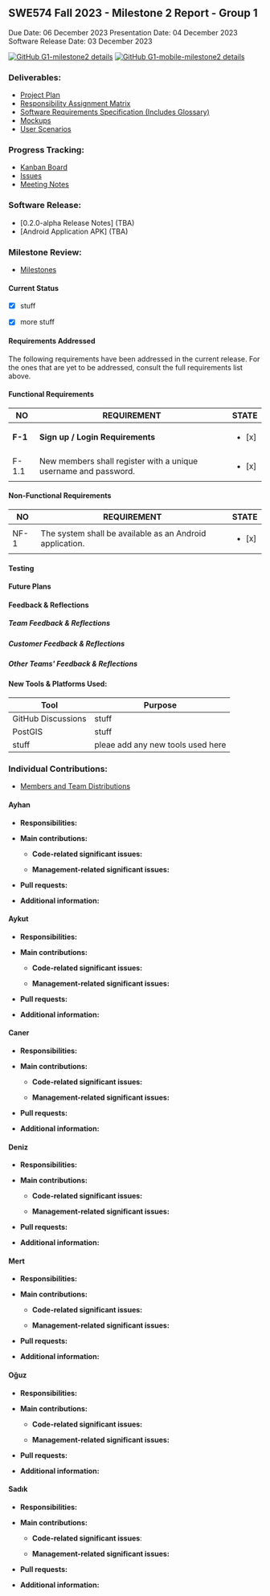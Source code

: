 ## SWE574 Fall 2023 - Milestone 2 Report - Group 1
Due Date: 06 December 2023
Presentation Date: 04 December 2023
Software Release Date: 03 December 2023

[![GitHub G1-milestone2 details](https://img.shields.io/github/milestones/progress/SWE574-Fall2023-Group1/SWE574-Fall2023-G1/2?label=G1-milestone2)](https://github.com/SWE574-Fall2023-Group1/SWE574-Fall2023-G1/milestone/2)
[![GitHub G1-mobile-milestone2 details](https://img.shields.io/github/milestones/progress/SWE574-Fall2023-Group1/SWE574-Fall2023-G1-mobile/2?label=G1-mobile-milestone2)](https://github.com/SWE574-Fall2023-Group1/SWE574-Fall2023-G1-mobile/milestone/2)

### Deliverables:

* [Project Plan](https://github.com/SWE574-Fall2023-Group1/SWE574-Fall2023-G1/wiki/Project-Plan)
* [Responsibility Assignment Matrix](https://github.com/SWE574-Fall2023-Group1/SWE574-Fall2023-G1/wiki/Responsibilities)
* [Software Requirements Specification (Includes Glossary)](https://github.com/SWE574-Fall2023-Group1/SWE574-Fall2023-G1/wiki/Requirements)
* [Mockups](https://github.com/SWE574-Fall2023-Group1/SWE574-Fall2023-G1/wiki/Mockups-and-Storyboards)
* [User Scenarios](https://github.com/SWE574-Fall2023-Group1/SWE574-Fall2023-G1/wiki/User-Scenarios)

### Progress Tracking:
* [Kanban Board](https://github.com/orgs/SWE574-Fall2023-Group1/projects/1)
* [Issues](https://github.com/SWE574-Fall2023-Group1/SWE574-Fall2023-G1/issues)
* [Meeting Notes](https://github.com/SWE574-Fall2023-Group1/SWE574-Fall2023-G1/wiki/Meeting-Notes)

### Software Release:
* [0.2.0-alpha Release Notes] (TBA)
* [Android Application APK] (TBA)

### Milestone Review:
* [Milestones](https://github.com/SWE574-Fall2023-Group1/SWE574-Fall2023-G1/wiki/Milestones)

#### Current Status

- [x] stuff
- [x] more stuff


#### Requirements Addressed
The following requirements have been addressed in the current release. For the ones that are yet to be addressed, consult the full requirements list above.

####  Functional Requirements

| NO | REQUIREMENT                                                                                                                                        | STATE             |
|------|----------------------------------------------------------------------------------------------------------------------------------------------------|-------------------|
| **F-1** | **Sign up / Login Requirements**| <ul><li>[x] </li> |
| F-1.1 | New members shall register with a unique username and password.    | <ul><li>[x] </li> |


#### Non-Functional Requirements
| NO   | REQUIREMENT                                                                                                                                        | STATE             |
|------|----------------------------------------------------------------------------------------------------------------------------------------------------|-------------------|
| NF-1  | The system shall be available as an Android application.                                                                       | <ul><li>[x] </li> |

#### Testing

#### Future Plans


#### Feedback & Reflections

##### Team Feedback & Reflections


##### Customer Feedback & Reflections


##### Other Teams' Feedback & Reflections




#### New Tools & Platforms Used:

| **Tool** | **Purpose** |
| -------- | ----------- |
| GitHub Discussions | stuff |
| PostGIS | stuff |
| stuff | pleae add any new tools used here |


### Individual Contributions:

* [Members and Team Distributions](https://github.com/SWE574-Fall2023-Group1/SWE574-Fall2023-G1/wiki/Team-Members)

#### **Ayhan**

 * **Responsibilities:**

 * **Main contributions:**

     * **Code-related significant issues:**

     * **Management-related significant issues:**

 * **Pull requests:**

 * **Additional information:**

#### **Aykut**

 * **Responsibilities:**

 * **Main contributions:**

     * **Code-related significant issues:**

     * **Management-related significant issues:**

 * **Pull requests:**

 * **Additional information:**


#### **Caner**

 * **Responsibilities:**

* **Main contributions:**

     * **Code-related significant issues:**

     * **Management-related significant issues:**

 * **Pull requests:**

 * **Additional information:**

#### **Deniz**

 * **Responsibilities:**

 * **Main contributions:**

    * **Code-related significant issues:**

    * **Management-related significant issues:**

 * **Pull requests:**

 * **Additional information:**

#### **Mert**

 * **Responsibilities:**

 * **Main contributions:**

     * **Code-related significant issues:**

     * **Management-related significant issues:**

 * **Pull requests:**

 * **Additional information:**

#### **Oğuz**
 *  **Responsibilities:**

 * **Main contributions:**

     * **Code-related significant issues:**

     * **Management-related significant issues:**

 * **Pull requests:**

 * **Additional information:**

#### **Sadık**
 * **Responsibilities:**

 * **Main contributions:**

    * **Code-related significant issues**:

    * **Management-related significant issues:**

 * **Pull requests:**

 * **Additional information:**
